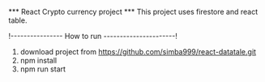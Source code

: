*** React Crypto currency project  ***
This project uses firestore and react table.

!---------------- How to run ----------------------!
1. download project from https://github.com/simba999/react-datatale.git
2. npm install
3. npm run start
